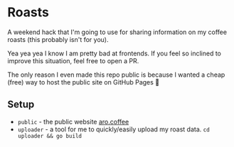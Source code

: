 # Roasts

A weekend hack that I'm going to use for sharing information on my coffee roasts (this probably isn't for you).

Yea yea yea I know I am pretty bad at frontends. If you feel so inclined to improve this situation, feel free to open a PR.

The only reason I even made this repo public is because I wanted a cheap (free) way to host the public site on GitHub Pages 🤷️

## Setup
- `public` - the public website [aro.coffee](https://aro.coffee/)
- `uploader` - a tool for me to quickly/easily upload my roast data. `cd uploader && go build`